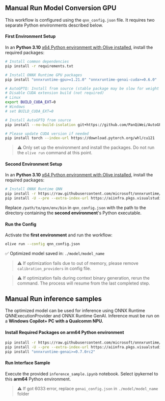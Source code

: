 ## Manual Run Model Conversion GPU
This workflow is configured using the `qnn_config.json` file. It requires two separate Python environments described below.

#### First Environment Setup
In an **Python 3.10** [x64 Python environment with Olive installed](https://github.com/microsoft/Olive/blob/main/examples/README.md#important), install the required packages:

```bash
# Install common dependencies
pip install -r requirements.txt

# Install ONNX Runtime GPU packages
pip install "onnxruntime-gpu>=1.21.0" "onnxruntime-genai-cuda>=0.6.0"

# AutoGPTQ: Install from source (stable package may be slow for weight packing)
# Disable CUDA extension build (not required)
# Linux
export BUILD_CUDA_EXT=0
# Windows
# set BUILD_CUDA_EXT=0

# Install AutoGPTQ from source
pip install --no-build-isolation git+https://github.com/PanQiWei/AutoGPTQ.git

# Please update CUDA version if needed
pip install torch --index-url https://download.pytorch.org/whl/cu121
```

> ⚠️ Only set up the environment and install the packages. Do not run the `olive run` command at this point.

#### Second Environment Setup
In an **Python 3.10** [x64 Python environment with Olive installed](https://github.com/microsoft/Olive/blob/main/examples/README.md#important), install the required packages:

```bash
# Install ONNX Runtime QNN
pip install -r https://raw.githubusercontent.com/microsoft/onnxruntime/refs/heads/main/requirements.txt
pip install -U --pre --extra-index-url https://aiinfra.pkgs.visualstudio.com/PublicPackages/_packaging/ORT-Nightly/pypi/simple onnxruntime-qnn --no-deps
```

Replace `/path/to/qnn/env/bin` in `qnn_config.json` with the path to the directory containing the **second environment**'s Python executable.

#### **Run the Config**
Activate the **first environment** and run the workflow:

```bash
olive run --config qnn_config.json
```

✅ Optimized model saved in: `./model/model_name`

> ⚠️ If optimization fails due to out of memory, please remove `calibration_providers` in config file.

> ⚠️ If optimization fails during context binary generation, rerun the command. The process will resume from the last completed step.


## Manual Run inference samples
The optimized model can be used for inference using ONNX Runtime QNNExecutionProvider and ONNX Runtime GenAI. Inference must be run on a **Windows Copilot+ PC with a Qualcomm NPU.**

#### Install Required Packages on **arm64 Python** environment
```bash
pip install -r https://raw.githubusercontent.com/microsoft/onnxruntime/refs/heads/main/requirements.txt
pip install -U --pre --extra-index-url https://aiinfra.pkgs.visualstudio.com/PublicPackages/_packaging/ORT-Nightly/pypi/simple onnxruntime-qnn --no-deps
pip install "onnxruntime-genai>=0.7.0rc2"
```

#### **Run Interface Sample**
Execute the provided `inference_sample.ipynb` notebook. Select ipykernel to this **arm64** Python environment.

> ⚠️ If got 6033 error, replace `genai_config.json` in `./model/model_name` folder
